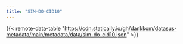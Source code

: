 ```yaml
---
title: "SIM-DO-CID10"
---
```


{{< remote-data-table "https://cdn.statically.io/gh/dankkom/datasus-metadata/main/metadata/data/sim-do-cid10.json" >}}
